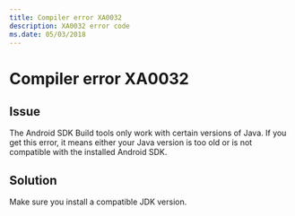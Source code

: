 ```yaml
---
title: Compiler error XA0032
description: XA0032 error code
ms.date: 05/03/2018
---
```

# Compiler error XA0032

## Issue

The Android SDK Build tools only work with certain versions of Java.
If you get this error, it means either your Java version is too old or
is not compatible with the installed Android SDK.

## Solution

Make sure you install a compatible JDK version.